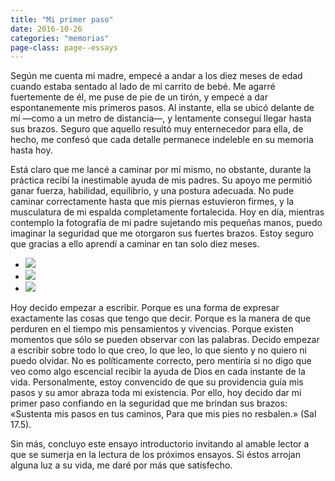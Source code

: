 ```yaml
---
title: "Mi primer paso"
date: 2016-10-26
categories: "memorias"
page-class: page--essays
---
```


Según me cuenta mi madre, empecé a andar a los diez meses de edad cuando estaba sentado al lado de mi carrito de bebé. Me agarré fuertemente de él, me puse de pie de un tirón, y empecé a dar espontanemente mis primeros pasos.<!--more--> Al instante, ella se ubicó delante de mí —como a un metro de distancia—, y lentamente conseguí llegar hasta sus brazos. Seguro que aquello resultó muy enternecedor para ella, de hecho, me confesó que cada detalle permanece indeleble en su memoria hasta hoy.

Está claro que me lancé a caminar por mí mismo, no obstante, durante la práctica recibí la inestimable ayuda de mis padres. Su apoyo me permitió ganar fuerza, habilidad, equilibrio, y una postura adecuada. No pude caminar correctamente hasta que mis piernas estuvieron firmes, y la musculatura de mi espalda completamente fortalecida. Hoy en día, mientras contemplo la fotografía de mi padre sujetando mis pequeñas manos, puedo imaginar la seguridad que me otorgaron sus fuertes brazos. Estoy seguro que gracias a ello aprendí a caminar en tan solo diez meses.

<ul id="js-gallery" class="gallery  gallery--1-of-3">
  <li data-img="/assets/img/essays/{{ page.slug }}.img.01.jpg">
    <img src="/assets/img/essays/{{ page.slug }}.thumb.01.jpg"/>
  </li><!--
--><li data-img="/assets/img/essays/{{ page.slug }}.img.02.jpg">
    <img src="/assets/img/essays/{{ page.slug }}.thumb.02.jpg"/>
  </li><!--
--><li data-img="/assets/img/essays/{{ page.slug }}.img.03.jpg">
    <img src="/assets/img/essays/{{ page.slug }}.thumb.03.jpg"/>
  </li>
</ul><!-- /layout -->

Hoy decido empezar a escribir. Porque es una forma de expresar exactamente las cosas que tengo que decir. Porque es la manera de que perduren en el tiempo mis pensamientos y vivencias. Porque existen momentos que sólo se pueden observar con las palabras. Decido empezar a escribir sobre todo lo que creo, lo que leo, lo que siento y no quiero ni puedo olvidar. No es políticamente correcto, pero mentiría si no digo que veo como algo escencial recibir la ayuda de Dios en cada instante de la vida. Personalmente, estoy convencido de que su providencia guía mis pasos y su amor abraza toda mi existencia. Por ello, hoy decido dar mi primer paso confiando en la seguridad que me brindan sus brazos: «Sustenta mis pasos en tus caminos, Para que mis pies no resbalen.» (Sal 17.5).

Sin más, concluyo este ensayo introductorio invitando al amable lector a que se sumerja en la lectura de los próximos ensayos. Si éstos arrojan alguna luz a su vida, me daré por más que satisfecho.
